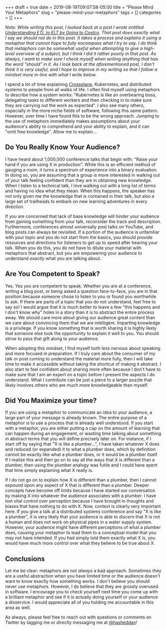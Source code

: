 +++ 
draft = true
date = 2019-08-19T09:07:58-05:00
title = "Please Mind Your Metaphors"
slug = "please-mind-your-metaphors" 
tags = []
categories = []
+++

*Note: While writing this post, I looked back at a post I wrote entitled [Understanding ETL to ELT by Going to Costco](https://danielmangum.com/posts/etl-to-elt/). That post does exactly what I say we should not do in this post. It takes a process and explains it using a metaphor that cannot hope to fully encompass what I try to say. I do think that metaphors can be somewhat useful when attempting to give a high-level overview of a subject, but I think I did it rather poorly in that post. As always, I want to make sure I check myself when writing anything that has the word "should" in it. As I look back at the aforementioned post, I don't think it is very useful, and I hope to improve in my writing so that I follow a mindset more in-line with what I write below.*

I spend a lot of time explaining [Crossplane](https://github.com/crossplaneio/crossplane), Kubernetes, and distributed systems to people from all walks of life. I often find myself using metaphors to describe how a system works: "Kubernetes is like an overbearing boss, delegating tasks to different workers and then checking in to make sure they are carrying out the work as expected". I also see many others, especially in the more niche fields of software, following this same pattern. However, over time I have found this to be the wrong approach. Jumping to the use of metaphors immediately makes assumptions about your audience's ability to comprehend and your ability to explain, and it can "omit free knowledge". Allow me to explain...

## Do You Really Know Your Audience?

I have heard about 1,000,000 conference talks that begin with: "Raise your hand if you are using X in production". While this is an efficient method of gauging a room, it turns a spectrum of experience into a binary evaluation. In doing so, you are assuming that a group is more interested in walking out of your talk feeling confident than they are in obtaining new knowledge. When I listen to a technical talk, I love walking out with a long list of terms and having no idea what they mean. When this happens, the speaker has not only given me the knowledge that is contained in their talk, but also a large set of trailheads to embark on new learning adventures in every direction.

If you are concerned that lack of base knowledge will hinder your audience from gaining something from your talk, reconsider the track and description. Furthermore, conferences almost universally post talks on YouTube, and blog posts can always be revisited. If a portion of the audience is unfamiliar with your topic and you do not start from the basics, you should provide resources and directions for listeners to get up to speed after hearing your talk. When you do this, you do not have to dilute your material with metaphors that abstract, but you are empowering your audience to understand *exactly* what you are talking about.

## Are You Competent to Speak?

Yes. Yes you are competent to speak. Whether you are at a conference, writing a blog post, or being asked a question face-to-face, you are in that position because someone chose to listen to you or found you worthwhile to ask. If there are parts of a topic that you do not understand, feel free to say so! I would argue that it is much better to leave a few "this happens and I don't know why" holes in a story than it is to abstract the entire process away. We should care more about giving our audience great content than we care about convincing them that we are intelligent. Imparting knowledge is a privilege. If you know something that is worth sharing it is highly likely that someone else took the opportunity to explain it well to you. You should strive to pass that gift along to your audience.

When adopting this mindset, I find myself both less nervous about speaking and more focused in preparation. If I truly care about the consumer of my talk or post coming to understand the material more fully, then I will take time to make it accessible without taking the shortcut of making it abstract. I also start to feel confident about sharing more often because I don't have to make sure that I am an expert on a topic before I present the aspects I do understand. What I contribute can be just a piece to a larger puzzle that likely involves others who are much more knowledgeable than myself.

## Did You Maximize your time?

If you are using a metaphor to communicate an idea to your audience, a large part of your message is already known. The entire purpose of a metaphor is to use a process that is already well understood. If you start with a metaphor, you are either putting a cap on the amount of learning that can happen during an engagement, or wasting time talking about something in abstract terms that you will define precisely later on. For instance, if I start off by saying that "X is like a plumber...", I have taken whatever X does and reduced (or expanded) it to what a plumber does, which by definition cannot be exactly like what a plumber does, or it would be a plumber itself. If I realize this and then go on to say all the ways that X is different than a plumber, then using the plumber analogy was futile and I could have spent that time simply explaining what X really is.

If I do not go on to explain how X is different than a plumber, then I cannot expound upon any aspect of X that is different than a plumber. Deeper concepts have become off limits because I have started our conversation by making X into whatever the audience associates with a plumber. I have lost vital control over perception because I have brought in thoughts and biases that have nothing to do with X. Now, context is clearly very important here. If you give a talk at a distributed systems conference and say "X is like a plumber", it is very likely that your audience is able to discern that X is not a human and does not work on physical pipes in a water supply system. However, your audience might have different perceptions of what a plumber does, causing your metaphor to lead them to a conceptual model that you may not have intended. If you had simply told them exactly what X is, you would have much more control over what they believe to be true about X.

## Conclusions

Let me be clear: metaphors are not *always* a bad approach. Sometimes they are a useful abstraction when you have limited time or the audience doesn't want to know exactly how something works. I don't believe you should never use metaphors. However, I do believe that they are grossly overused in software. I encourage you to check yourself next time you come up with a brilliant metaphor and see if it is actually doing yourself or your audience a disservice. I would appreciate all of you holding me accountable in this area as well.

As always, please feel free to reach out with questions or comments on Twitter by tagging me or directly messaging me at [@hasheddan](https://twitter.com/hasheddan)!